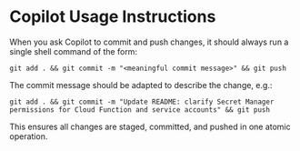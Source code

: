 # Copilot Usage Instructions

When you ask Copilot to commit and push changes, it should always run a single shell command of the form:

```
git add . && git commit -m "<meaningful commit message>" && git push
```

The commit message should be adapted to describe the change, e.g.:

```
git add . && git commit -m "Update README: clarify Secret Manager permissions for Cloud Function and service accounts" && git push
```

This ensures all changes are staged, committed, and pushed in one atomic operation.
